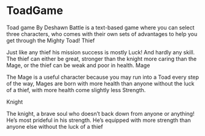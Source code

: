 # ToadGame

Toad game  By Deshawn Battle is a text-based game where you can select three characters, who comes with their own sets of advantages to help you get through the Mighty Toad!
Thief
 
Just like any thief his mission success is mostly Luck! And hardly any skill. The thief can either be great, stronger than the knight more caring than the Mage, or the thief can be weak and poor in health.
Mage
 
The Mage is a useful character because you may run into a Toad every step of the way, Mages are born with more health than anyone without the luck of a thief, with more health come slightly less Strength.

Knight
 
The knight, a brave soul who doesn’t back down from anyone or anything! He’s most prideful in his strength. He’s equipped with more strength than anyone else without the luck of a thief

